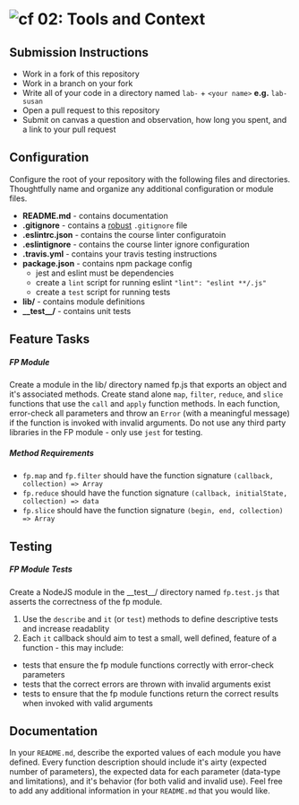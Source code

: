 ![cf](https://i.imgur.com/7v5ASc8.png) 02: Tools and Context
======

## Submission Instructions
* Work in a fork of this repository
* Work in a branch on your fork
* Write all of your code in a directory named `lab-` + `<your name>` **e.g.** `lab-susan`
* Open a pull request to this repository
* Submit on canvas a question and observation, how long you spent, and a link to your pull request

## Configuration 
Configure the root of your repository with the following files and directories. Thoughtfully name and organize any additional configuration or module files.
* **README.md** - contains documentation
* **.gitignore** - contains a [robust](http://gitignore.io) `.gitignore` file 
* **.eslintrc.json** - contains the course linter configuratoin
* **.eslintignore** - contains the course linter ignore configuration
* **.travis.yml** - contains your travis testing instructions
* **package.json** - contains npm package config 
  * jest and eslint must be dependencies
  * create a `lint` script for running eslint `"lint": "eslint **/.js"`
  * create a `test` script for running tests
* **lib/** - contains module definitions
* **\_\_test\_\_/** - contains unit tests

## Feature Tasks

##### FP Module
Create a module in the lib/ directory named fp.js that exports an object and it's associated methods. Create stand alone `map`, `filter`, `reduce`, and `slice` functions that use the `call` and `apply` function methods. In each function, error-check all parameters and throw an `Error` (with a meaningful message) if the function is invoked with invalid arguments. Do not use any third party libraries in the FP module - only use `jest` for testing.

##### Method Requirements
* `fp.map` and `fp.filter` should have the function signature `(callback, collection) => Array`
* `fp.reduce` should have the function signature `(callback, initialState, collection) => data`
* `fp.slice` should have the function signature `(begin, end, collection) => Array`

## Testing
##### FP Module Tests
Create a NodeJS module in the \_\_test\_\_/ directory named `fp.test.js` that asserts the correctness of the fp module.  

1. Use the `describe` and `it` (or `test`) methods to define descriptive tests and increase readablity
1. Each `it` callback should aim to test a small, well defined, feature of a function - this may include:
  * tests that ensure the fp module functions correctly with error-check parameters
  * tests that the correct errors are thrown with invalid arguments exist
  * tests to ensure that the fp module functions return the correct results when invoked with valid arguments

##  Documentation
In your `README.md`, describe the exported values of each module you have defined. Every function description should include it's airty (expected number of parameters), the expected data for each parameter (data-type and limitations), and it's behavior (for both valid and invalid use). Feel free to add any additional information in your `README.md` that you would like.
